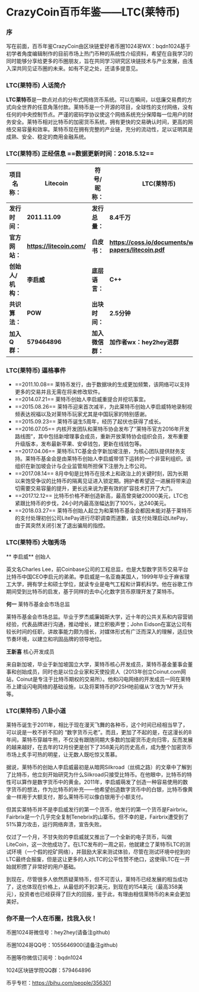 
# CrazyCoin百币年鉴——LTC(莱特币) 

### 序
写在前面，百币年鉴CrazyCoin由区块链爱好者币圈1024哥WX：bqdn1024基于初学者角度编辑制作的目前市场上热门币种的系统性介绍资料，希望在自我学习的同时能够分享给更多的币圈朋友，旨在共同学习研究区块链技术与产业发展，由浅入深共同见证币圈的未来。如有不足之处，还请多提意见。

### LTC(莱特币) 人话简介

**LTC莱特币**是一款点对点的分布式网络货币系统。可以在瞬间，以低廉交易费的方式向全世界的任意角落付款。莱特币是一个开源的项目，全球性的支付网络，没有任何的中央控制节点。严谨的密码学协议使这个网络系统充分保障每一位用户的财务安全。莱特币相对比特币的加密货币系统，拥有更快的交易确认时间，更高的网络交易容量和效率。莱特币现在拥有完整的产业链，充分的流动性，足以证明其是成熟、安全、稳定的商用金融系统。

### LTC(莱特币) 正经信息  ==数据更新时间：2018.5.12==

**项目名称：**| **Litecoin**|**符号/昵称：**|**LTC(莱特币)**
----------- | ----------- | ------------- | -------------
**发行时间：** | **2011.11.09** | **发行总量：**| **8.4千万**
**官方网站：**| **https://litecoin.com/**  | **白皮书：** | **https://coss.io/documents/white-papers/litecoin.pdf**
**创始人/机构：**  | **李启威** | **底层语言：** | **C++**
**共识算法：** | **POW**  | **出块时间：**| **2.5分钟**
**加入Q群：** | **579464896**  | **加入微信群：**| **加作者wx：hey2hey进群**


### LTC(莱特币) 逼格事件

 - ==2011.10.08== 莱特币发行，由于数据块的生成更加频繁，该网络可以支持更多的交易并且无需在将来修改软件。
 - ==2014.07.21== 莱特币创始人李启威重提合并挖坑事宜。
 - ==2015.08.26== 莱特币迎来首次减半，为此莱特币创始人李启威特地录制视频表达祝福以及对莱特币玩家尤其是中国玩家的特别感谢。
 - ==2015.09.23== 莱特币诞生5周年，经历了起伏也获得了成长。
 - ==2016.07.05== 内核开发团队和莱特币协会发布了“莱特币官方2016年开发路线图”，其中包括新增理事会成员，重新开放莱特协会组织会员，发布重要升级版本，发布最新苹果、安卓钱包，更新在线钱包等。
 - ==2017.04.06== 莱特币LTC基金会字新加坡注册，为核心团队提供财务支持。莱特币基金会是由莱特币创始人李启威带领下运转的一个非营利组织。该组织在新加坡会计与企业监管局所担保下注册为上市公司。
 - ==2017.08.14== 8月中旬是比特币在技术上和政治上的关键时刻，因为长期以来饱受争议的比特币的隔离见证进入锁定期。拥护者希望这一进展将带来迫切需要交易容量的提升，更长远来说为更有效的扩容技术打开了大门。
 - ==2017.12.12== 比特币价格不断创造新高，最高曾突破20000美元，LTC也紧跟比特币的步伐，24小时内最高涨幅达到了100%，达240美元。
 - ==2018.03.27== 莱特币创始人起立为和莱特币基金会都因未能对基于莱特币的支付处理初创公司LitePay进行尽职调查而道歉，该支付处理启动LitePay，由于其突然关闭引发了退出骗局的指控。

### LTC(莱特币) 大咖秀场

** 李启威** 创始人

英文名Charles Lee，前Coinbase公司的工程总监，也是大型数字货币交易平台比特币中国CEO李启元的弟弟。李启威是一名亚裔美国人，1999年毕业于麻省理工大学，拥有学士和硕士学位，就读专业是电气工程和计算机科学。他在谷歌工作期间受到比特币的启发，基于同样的去中心化数字货币原理开发了莱特币。

**何一** 莱特币基金会市场总监

莱特币基金会市场总监。毕业于罗杰威廉姆斯大学，近十年的公共关系和内容营销经验，代表品牌进行沟通，推动增长，建立积极声誉；John Eidson在富达公司有较长时间的任职，讲故事能力颇为擅长，对媒体形式有广泛而深入的理解，适应快节奏环境，以建立和巩固品牌的领导地位。

**王新喜** 核心开发成员

来自新加坡，毕业于新加坡国立大学，莱特币核心开发成员，莱特币基金董事会董事和创始成员，同时也是以位企业家和天使投资人（2013年创立Coinut.com网站，Coinut是专注于比特币期权的交易所）。他和闪电网络的开发成员一同在莱特币上建设闪电网络的基础设施，以及将莱特币的P2SH地前缀从‘3’改为‘M’开头等。


### LTC(莱特币) 八卦小道

莱特币诞生于2011年，相比于现在漫天飞舞的各种币，这个时间已经相当早了，可以说是一枚不折不扣的 “数字货币元老”。而且，更加了不起的是，在这漫长的8年间，莱特币穿越牛熊，不仅没有跟随同期大多数的加密货币走向归零，反而发展的越来越好，在去年的12月份更是创下了358美元的历史高点，成为整个加密货币市场上炙手可热的明星，让无数人既吃惊又羡慕。

据说，莱特币的创始人李启威最初是从暗网Silkroad（丝绸之路）的文章中了解到了比特币，他立刻开始研究为什么Silkroad只接受比特币。在他眼中，比特币的特性可以算作是数字货币中的黄金。2011年，李启威萌发了创造一种容易使用的数字货币的想法，作为比特币的补充——他希望创造数字货币中的白银，比特币像黄金一样用于大额支付，那么莱特币可以像白银用于小额支付。

但其实莱特币并不是李启威发行的第一个货币，他发行的第一个货币是Fairbrix。Fairbrix是一个几乎完全复制Tenebrix的山寨币。但不幸的是，Fairbrix遭受到了51%算力攻击，运行网络奔溃，宣告失败。

仅过了一个月，不甘失败的李启威就又推出了一个全新的电子货币，叫做LiteCoin，这一次他成功了。在LTC发布的一周之前，他就建立了莱特币LTC的测试环境（一个假的挖矿网络），并鼓励大家来测试体验，尽管在测试环境中挖到的LTC最终会报废，但是这让更多的人对LTC的公平性赞不绝口，这使得LTC在一开始就积攒了非常好的用户基础。

到现在，尽管很多人依然质疑莱特币，但不可否认，莱特币已经发展的相当成功了，这也体现在价格上，从最低的不到2美元，到现在的154美元（最高358美元），投资者也已经获得了巨大的回报，鉴于此，有理由相信莱特币的未来会更加美好。



### 你不是一个人在币圈，找我入伙！
币圈1024哥微信号：hey2hey(请备注github)

币圈1024哥QQ号：1055646900(请备注github)

币圈等你微信订阅号：bqdn1024

1024区块链学院QQ群：579464896

币乎专栏：https://bihu.com/people/356301

